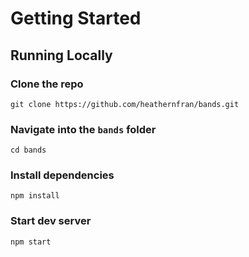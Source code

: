 # Getting Started

## Running Locally

### Clone the repo

```
git clone https://github.com/heathernfran/bands.git
```

### Navigate into the `bands` folder

```
cd bands
```

### Install dependencies

```
npm install
```

### Start dev server

```
npm start
```
